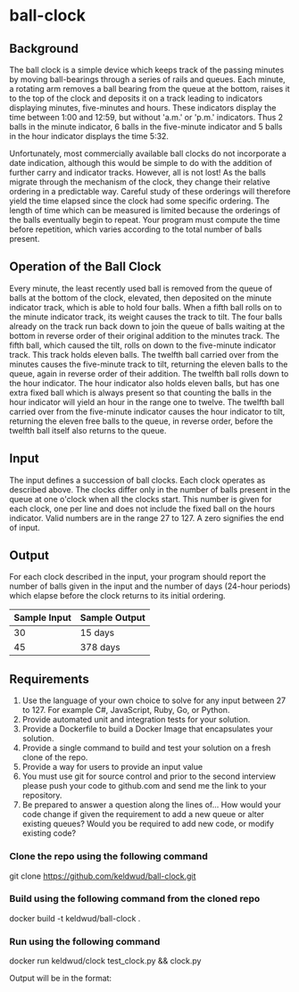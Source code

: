 # ball-clock
## Background
The ball clock is a simple device which keeps track of the passing minutes by moving ball-bearings through a series of rails and queues. Each minute, a rotating arm removes a ball bearing from the queue at the bottom, raises it to the top of the clock and deposits it on a track leading to indicators displaying minutes, five-minutes and hours. These indicators display the time between 1:00 and 12:59, but without 'a.m.' or 'p.m.' indicators. Thus 2 balls in the minute indicator, 6 balls in the five-minute indicator and 5 balls in the hour indicator displays the time 5:32.

Unfortunately, most commercially available ball clocks do not incorporate a date indication, although this would be simple to do with the addition of further carry and indicator tracks. However, all is not lost! As the balls migrate through the mechanism of the clock, they change their relative ordering in a predictable way. Careful study of these orderings will therefore yield the time elapsed since the clock had some specific ordering. The length of time which can be measured is limited because the orderings of the balls eventually begin to repeat. Your program must compute the time before repetition, which varies according to the total number of balls present.
 
## Operation of the Ball Clock
Every minute, the least recently used ball is removed from the queue of balls at the bottom of the clock, elevated, then deposited on the minute indicator track, which is able to hold four balls. When a fifth ball rolls on to the minute indicator track, its weight causes the track to tilt. The four balls already on the track run back down to join the queue of balls waiting at the bottom in reverse order of their original addition to the minutes track. The fifth ball, which caused the tilt, rolls on down to the five-minute indicator track. This track holds eleven balls. The twelfth ball carried over from the minutes causes the five-minute track to tilt, returning the eleven balls to the queue, again in reverse order of their addition. The twelfth ball rolls down to the hour indicator. The hour indicator also holds eleven balls, but has one extra fixed ball which is always present so that counting the balls in the hour indicator will yield an hour in the range one to twelve. The twelfth ball carried over from the five-minute indicator causes the hour indicator to tilt, returning the eleven free balls to the queue, in reverse order, before the twelfth ball itself also returns to the queue.
 
## Input
The input defines a succession of ball clocks. Each clock operates as described above. The clocks differ only in the number of balls present in the queue at one o'clock when all the clocks start. This number is given for each clock, one per line and does not include the fixed ball on the hours indicator. Valid numbers are in the range 27 to 127. A zero signifies the end of input.
 
## Output
For each clock described in the input, your program should report the number of balls given in the input and the number of days (24-hour periods) which elapse before the clock returns to its initial ordering.

Sample Input | Sample Output
------------ | -------------
30 | 15 days
45 | 378 days

## Requirements
1. Use the language of your own choice to solve for any input between 27 to 127. For example C#, JavaScript, Ruby, Go, or Python.
1. Provide automated unit and integration tests for your solution.
1. Provide a Dockerfile to build a Docker Image that encapsulates your solution.
1. Provide a single command to build and test your solution on a fresh clone of the repo.
1. Provide a way for users to provide an input value
1. You must use git for source control and prior to the second interview please push your code to github.com and send me the link to your repository.
1. Be prepared to answer a question along the lines of… How would your code change if given the requirement to add a new queue or alter existing queues? Would you be required to add new code, or modify existing code?

### Clone the repo using the following command
git clone https://github.com/keldwud/ball-clock.git

### Build using the following command from the cloned repo
docker build -t keldwud/ball-clock .

### Run using the following command
docker run keldwud/clock test_clock.py && clock.py

Output will be in the format:
